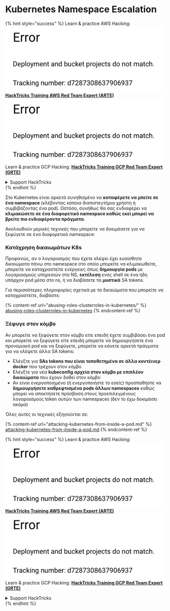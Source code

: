 # Kubernetes Namespace Escalation

{% hint style="success" %}
Learn & practice AWS Hacking:<img src="../../.gitbook/assets/image (1) (1).png" alt="" data-size="line">[**HackTricks Training AWS Red Team Expert (ARTE)**](https://training.hacktricks.xyz/courses/arte)<img src="../../.gitbook/assets/image (1) (1).png" alt="" data-size="line">\
Learn & practice GCP Hacking: <img src="../../.gitbook/assets/image (2).png" alt="" data-size="line">[**HackTricks Training GCP Red Team Expert (GRTE)**<img src="../../.gitbook/assets/image (2).png" alt="" data-size="line">](https://training.hacktricks.xyz/courses/grte)

<details>

<summary>Support HackTricks</summary>

* Check the [**subscription plans**](https://github.com/sponsors/carlospolop)!
* **Join the** 💬 [**Discord group**](https://discord.gg/hRep4RUj7f) or the [**telegram group**](https://t.me/peass) or **follow** us on **Twitter** 🐦 [**@hacktricks\_live**](https://twitter.com/hacktricks\_live)**.**
* **Share hacking tricks by submitting PRs to the** [**HackTricks**](https://github.com/carlospolop/hacktricks) and [**HackTricks Cloud**](https://github.com/carlospolop/hacktricks-cloud) github repos.

</details>
{% endhint %}

Στο Kubernetes είναι αρκετά συνηθισμένο να **καταφέρετε να μπείτε σε ένα namespace** (κλέβοντας κάποια διαπιστευτήρια χρήστη ή συμβιβάζοντας ένα pod). Ωστόσο, συνήθως θα σας ενδιαφέρει να **κλιμακώσετε σε ένα διαφορετικό namespace καθώς εκεί μπορεί να βρείτε πιο ενδιαφέροντα πράγματα**.

Ακολουθούν μερικές τεχνικές που μπορείτε να δοκιμάσετε για να ξεφύγετε σε ένα διαφορετικό namespace:

### Κατάχρηση δικαιωμάτων K8s

Προφανώς, αν ο λογαριασμός που έχετε κλέψει έχει ευαίσθητα δικαιώματα πάνω στο namespace στο οποίο μπορείτε να κλιμακωθείτε, μπορείτε να καταχραστείτε ενέργειες όπως **δημιουργία pods** με λογαριασμούς υπηρεσιών στο NS, **εκτέλεση** ενός shell σε ένα ήδη υπάρχον pod μέσα στο ns, ή να διαβάσετε τα **μυστικά** SA tokens.

Για περισσότερες πληροφορίες σχετικά με τα δικαιώματα που μπορείτε να καταχραστείτε, διαβάστε:

{% content-ref url="abusing-roles-clusterroles-in-kubernetes/" %}
[abusing-roles-clusterroles-in-kubernetes](abusing-roles-clusterroles-in-kubernetes/)
{% endcontent-ref %}

### Ξέφυγε στον κόμβο

Αν μπορείτε να ξεφύγετε στον κόμβο είτε επειδή έχετε συμβιβάσει ένα pod και μπορείτε να ξεφύγετε είτε επειδή μπορείτε να δημιουργήσετε ένα προνομιακό pod και να ξεφύγετε, μπορείτε να κάνετε αρκετά πράγματα για να κλέψετε άλλα SA tokens:

* Ελέγξτε για **SAs tokens που είναι τοποθετημένα σε άλλα κοντέινερ docker** που τρέχουν στον κόμβο
* Ελέγξτε για νέα **kubeconfig αρχεία στον κόμβο με επιπλέον δικαιώματα** που έχουν δοθεί στον κόμβο
* Αν είναι ενεργοποιημένο (ή ενεργοποιήστε το εσείς) προσπαθήστε να **δημιουργήσετε καθρεφτισμένα pods άλλων namespaces** καθώς μπορεί να αποκτήσετε πρόσβαση στους προεπιλεγμένους λογαριασμούς token αυτών των namespaces (δεν το έχω δοκιμάσει ακόμα)

Όλες αυτές οι τεχνικές εξηγούνται σε:

{% content-ref url="attacking-kubernetes-from-inside-a-pod.md" %}
[attacking-kubernetes-from-inside-a-pod.md](attacking-kubernetes-from-inside-a-pod.md)
{% endcontent-ref %}

{% hint style="success" %}
Learn & practice AWS Hacking:<img src="../../.gitbook/assets/image (1) (1).png" alt="" data-size="line">[**HackTricks Training AWS Red Team Expert (ARTE)**](https://training.hacktricks.xyz/courses/arte)<img src="../../.gitbook/assets/image (1) (1).png" alt="" data-size="line">\
Learn & practice GCP Hacking: <img src="../../.gitbook/assets/image (2).png" alt="" data-size="line">[**HackTricks Training GCP Red Team Expert (GRTE)**<img src="../../.gitbook/assets/image (2).png" alt="" data-size="line">](https://training.hacktricks.xyz/courses/grte)

<details>

<summary>Support HackTricks</summary>

* Check the [**subscription plans**](https://github.com/sponsors/carlospolop)!
* **Join the** 💬 [**Discord group**](https://discord.gg/hRep4RUj7f) or the [**telegram group**](https://t.me/peass) or **follow** us on **Twitter** 🐦 [**@hacktricks\_live**](https://twitter.com/hacktricks\_live)**.**
* **Share hacking tricks by submitting PRs to the** [**HackTricks**](https://github.com/carlospolop/hacktricks) and [**HackTricks Cloud**](https://github.com/carlospolop/hacktricks-cloud) github repos.

</details>
{% endhint %}
